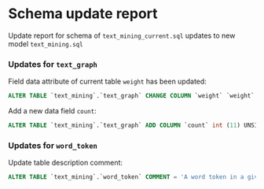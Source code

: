 ﻿# Schema update report

Update report for schema of ``text_mining_current.sql`` updates to new model ``text_mining.sql``
### Updates for ``text_graph``

Field data attribute of current table ``weight`` has been updated:

```sql
ALTER TABLE `text_mining`.`text_graph` CHANGE COLUMN `weight` `weight` double UNSIGNED NOT NULL DEFAULT 0 COMMENT '' ;
```

Add a new data field ``count``:

```sql
ALTER TABLE `text_mining`.`text_graph` ADD COLUMN `count` int (11) UNSIGNED NOT NULL DEFAULT 0 COMMENT '' ;
```

### Updates for ``word_token``

Update table description comment:

```sql
ALTER TABLE `text_mining`.`word_token` COMMENT = 'A word token in a given text segment' ;
```


